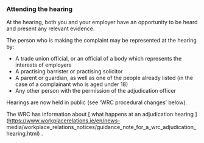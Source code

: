 ###  Attending the hearing

At the hearing, both you and your employer have an opportunity to be heard and
present any relevant evidence.

The person who is making the complaint may be represented at the hearing by:

  * A trade union official, or an official of a body which represents the interests of employers 
  * A practising barrister or practising solicitor 
  * A parent or guardian, as well as one of the people already listed (in the case of a complainant who is aged under 18) 
  * Any other person with the permission of the adjudication officer 

Hearings are now held in public (see ‘WRC procedural changes’ below).

The WRC has information about [ what happens at an adjudication hearing
](https://www.workplacerelations.ie/en/news-
media/workplace_relations_notices/guidance_note_for_a_wrc_adjudication_hearing.html)
.
